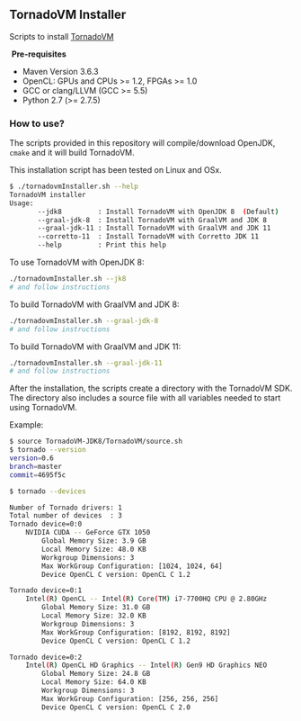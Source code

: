 ## TornadoVM Installer

Scripts to install [TornadoVM](https://github.com/beehive-lab/TornadoVM/)

​
**Pre-requisites**

* Maven Version 3.6.3
* OpenCL: GPUs and CPUs >= 1.2, FPGAs >= 1.0
* GCC or clang/LLVM (GCC >= 5.5)
* Python 2.7 (>= 2.7.5)

### How to use? 

The scripts provided in this repository will compile/download OpenJDK, `cmake` and it will build TornadoVM.

This installation script has been tested on Linux and OSx. 

```bash
$ ./tornadovmInstaller.sh --help
TornadoVM installer
Usage:
       --jdk8         : Install TornadoVM with OpenJDK 8  (Default)
       --graal-jdk-8  : Install TornadoVM with GraalVM and JDK 8
       --graal-jdk-11 : Install TornadoVM with GraalVM and JDK 11
       --corretto-11  : Install TornadoVM with Corretto JDK 11
       --help         : Print this help
```

To use TornadoVM with OpenJDK 8:

```bash
./tornadovmInstaller.sh --jk8
# and follow instructions
```

To build TornadoVM with GraalVM and JDK 8:


```bash
./tornadovmInstaller.sh --graal-jdk-8
# and follow instructions
```


To build TornadoVM with GraalVM and JDK 11:


```bash
./tornadovmInstaller.sh --graal-jdk-11
# and follow instructions
```

After the installation, the scripts create a directory with the TornadoVM SDK. The directory also includes a source file with all variables needed to start using TornadoVM. 


Example:
```bash
$ source TornadoVM-JDK8/TornadoVM/source.sh
$ tornado --version
version=0.6
branch=master
commit=4695f5c

$ tornado --devices

Number of Tornado drivers: 1
Total number of devices  : 3
Tornado device=0:0
	NVIDIA CUDA -- GeForce GTX 1050
		Global Memory Size: 3.9 GB
		Local Memory Size: 48.0 KB
		Workgroup Dimensions: 3
		Max WorkGroup Configuration: [1024, 1024, 64]
		Device OpenCL C version: OpenCL C 1.2

Tornado device=0:1
	Intel(R) OpenCL -- Intel(R) Core(TM) i7-7700HQ CPU @ 2.80GHz
		Global Memory Size: 31.0 GB
		Local Memory Size: 32.0 KB
		Workgroup Dimensions: 3
		Max WorkGroup Configuration: [8192, 8192, 8192]
		Device OpenCL C version: OpenCL C 1.2

Tornado device=0:2
	Intel(R) OpenCL HD Graphics -- Intel(R) Gen9 HD Graphics NEO
		Global Memory Size: 24.8 GB
		Local Memory Size: 64.0 KB
		Workgroup Dimensions: 3
		Max WorkGroup Configuration: [256, 256, 256]
		Device OpenCL C version: OpenCL C 2.0
```

